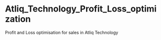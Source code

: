 # Atliq_Technology_Profit_Loss_optimization
Profit and Loss optimisation for sales in Atliq Technology
